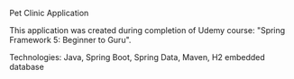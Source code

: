 Pet Clinic Application

This application was created during completion of Udemy course: "Spring Framework 5: Beginner to Guru".

Technologies:
Java, Spring Boot, Spring Data, Maven, H2 embedded database
